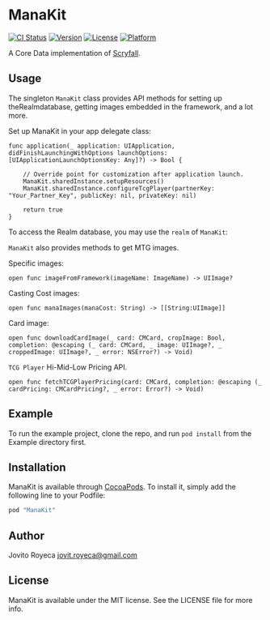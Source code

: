 # ManaKit

[![CI Status](http://img.shields.io/travis/jovito-royeca/ManaKit.svg?style=flat)](https://travis-ci.org/jovito-royeca/ManaKit)
[![Version](https://img.shields.io/cocoapods/v/ManaKit.svg?style=flat)](http://cocoapods.org/pods/ManaKit)
[![License](https://img.shields.io/cocoapods/l/ManaKit.svg?style=flat)](http://cocoapods.org/pods/ManaKit)
[![Platform](https://img.shields.io/cocoapods/p/ManaKit.svg?style=flat)](http://cocoapods.org/pods/ManaKit)

A Core Data implementation of [Scryfall](http://scryfall.com/).

## Usage

The singleton `ManaKit` class provides API methods for setting up theRealmdatabase, getting images embedded in the framework, and a lot more.

Set up ManaKit in your app delegate class:

````
func application(_ application: UIApplication, didFinishLaunchingWithOptions launchOptions: [UIApplicationLaunchOptionsKey: Any]?) -> Bool {
    
    // Override point for customization after application launch.
    ManaKit.sharedInstance.setupResources()
    ManaKit.sharedInstance.configureTcgPlayer(partnerKey: "Your_Partner_Key", publicKey: nil, privateKey: nil)
        
    return true
}
````

To access the Realm database, you may use the `realm` of `ManaKit`:

`ManaKit` also provides methods to get MTG images.

Specific images:

```
open func imageFromFramework(imageName: ImageName) -> UIImage?
```

Casting Cost images:

```
open func manaImages(manaCost: String) -> [[String:UIImage]]
```

Card image:

```
open func downloadCardImage(_ card: CMCard, cropImage: Bool, completion: @escaping (_ card: CMCard, _ image: UIImage?, _ croppedImage: UIImage?, _ error: NSError?) -> Void)
```

`TCG Player` Hi-Mid-Low Pricing API.

```
open func fetchTCGPlayerPricing(card: CMCard, completion: @escaping (_ cardPricing: CMCardPricing?, _ error: Error?) -> Void)
```

## Example

To run the example project, clone the repo, and run `pod install` from the Example directory first.

## Installation

ManaKit is available through [CocoaPods](http://cocoapods.org). To install
it, simply add the following line to your Podfile:

```ruby
pod "ManaKit"
```

## Author

Jovito Royeca
jovit.royeca@gmail.com

## License

ManaKit is available under the MIT license. See the LICENSE file for more info.
